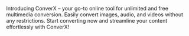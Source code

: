 Introducing ConverX – your go-to online tool for unlimited and free multimedia conversion. Easily convert images, audio, and videos without any restrictions. Start converting now and streamline your content effortlessly with ConverX!
